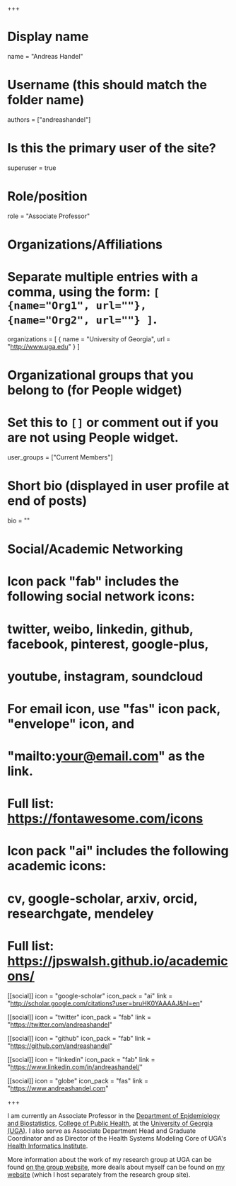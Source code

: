 +++
# Display name
name = "Andreas Handel"

# Username (this should match the folder name)
authors = ["andreashandel"]

# Is this the primary user of the site?
superuser = true

# Role/position
role = "Associate Professor"

# Organizations/Affiliations
#   Separate multiple entries with a comma, using the form: `[ {name="Org1", url=""}, {name="Org2", url=""} ]`.
organizations = [ { name = "University of Georgia", url = "http://www.uga.edu" } ]

# Organizational groups that you belong to (for People widget)
#   Set this to `[]` or comment out if you are not using People widget.
user_groups = ["Current Members"]


# Short bio (displayed in user profile at end of posts)
bio = ""


# Social/Academic Networking
#
# Icon pack "fab" includes the following social network icons:
#
#   twitter, weibo, linkedin, github, facebook, pinterest, google-plus,
#   youtube, instagram, soundcloud
#
#   For email icon, use "fas" icon pack, "envelope" icon, and
#   "mailto:your@email.com" as the link.
#
#   Full list: https://fontawesome.com/icons
#
# Icon pack "ai" includes the following academic icons:
#
#   cv, google-scholar, arxiv, orcid, researchgate, mendeley
#
#   Full list: https://jpswalsh.github.io/academicons/

[[social]]
  icon = "google-scholar"
  icon_pack = "ai"
  link = "http://scholar.google.com/citations?user=bruHK0YAAAAJ&hl=en"

[[social]]
  icon = "twitter"
  icon_pack = "fab"
  link = "https://twitter.com/andreashandel"

[[social]]
  icon = "github"
  icon_pack = "fab"
  link = "https://github.com/andreashandel"

[[social]]
  icon = "linkedin"
  icon_pack = "fab"
  link = "https://www.linkedin.com/in/andreashandel/"

[[social]]
  icon = "globe"
  icon_pack = "fas"
  link = "https://www.andreashandel.com"

+++

I am currently an Associate Professor in the [Department of Epidemiology and Biostatistics](http://www.publichealth.uga.edu/epibio/),
[College of Public Health](http://www.publichealth.uga.edu/), at the [University of Georgia (UGA)](http://www.uga.edu/). I also serve as Associate Department Head and Graduate Coordinator and as Director of the Health Systems Modeling Core of UGA's [Health Informatics Institute](http://hii.publichealth.uga.edu/).

More information about the work of my research group at UGA can be found [on the group website](http://handelgroup.uga.edu/), more deails about myself can be found on [my website](https://www.andreashandel.com) (which I host separately from the research group site).

